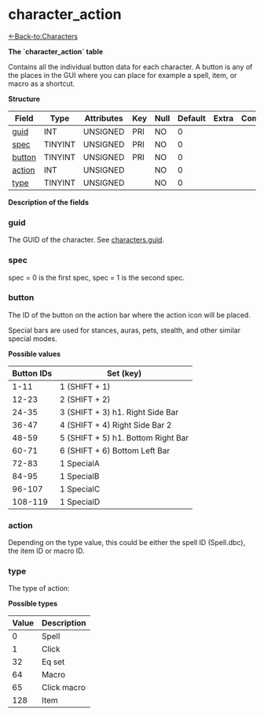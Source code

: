 # character\_action

[<-Back-to:Characters](database-characters.md)

**The \`character\_action\` table**

Contains all the individual button data for each character. A button is any of the places in the GUI where you can place for example a spell, item, or macro as a shortcut.

**Structure**

| Field       | Type       | Attributes | Key | Null | Default | Extra | Comment |
| ----------- | ---------- | ---------- | --- | ---- | ------- | ----- | ------- |
| [guid][1]   | INT        | UNSIGNED   | PRI | NO   | 0       |       |         |
| [spec][2]   | TINYINT    | UNSIGNED   | PRI | NO   | 0       |       |         |
| [button][3] | TINYINT    | UNSIGNED   | PRI | NO   | 0       |       |         |
| [action][4] | INT        | UNSIGNED   |     | NO   | 0       |       |         |
| [type][5]   | TINYINT    | UNSIGNED   |     | NO   | 0       |       |         |

[1]: #guid
[2]: #spec
[3]: #button
[4]: #action
[5]: #type

**Description of the fields**

### guid

The GUID of the character. See [characters.guid](characters#guid).

### spec

spec = 0 is the first spec, spec = 1 is the second spec.

### button

The ID of the button on the action bar where the action icon will be placed.

Special bars are used for stances, auras, pets, stealth, and other similar special modes.

**Possible values**

| Button IDs | Set (key)                          |
|------------|------------------------------------|
| 1-11       | 1 (SHIFT + 1)                      |
| 12-23      | 2 (SHIFT + 2)                      |
| 24-35      | 3 (SHIFT + 3) h1. Right Side Bar   |
| 36-47      | 4 (SHIFT + 4) Right Side Bar 2     |
| 48-59      | 5 (SHIFT + 5) h1. Bottom Right Bar |
| 60-71      | 6 (SHIFT + 6) Bottom Left Bar      |
| 72-83      | 1 SpecialA                         |
| 84-95      | 1 SpecialB                         |
| 96-107     | 1 SpecialC                         |
| 108-119    | 1 SpecialD                         |

### action

Depending on the type value, this could be either the spell ID (Spell.dbc), the item ID or macro ID.

### type

The type of action:

**Possible types**

| Value | Description |
|-------|-------------|
| 0     | Spell       |
| 1     | Click       |
| 32    | Eq set      |
| 64    | Macro       |
| 65    | Click macro |
| 128   | Item        |
